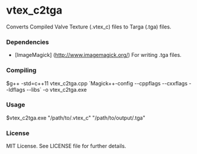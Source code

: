 vtex_c2tga
=======

Converts Compiled Valve Texture (.vtex_c) files to Targa (.tga) files.

### Dependencies
 
 * [ImageMagick] (http://www.imagemagick.org/) For writing .tga files.

### Compiling

$g++ -std=c++11 vtex_c2tga.cpp \`Magick++-config --cppflags --cxxflags --ldflags --libs\` -o vtex_c2tga.exe

### Usage

$vtex_c2tga.exe "/path/to/.vtex_c" "/path/to/output/.tga"

### License

MIT License. See LICENSE file for further details.